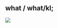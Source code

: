 ## what / what/kl;
![](http://github-profile-summary-cards.vercel.app/api/cards/stats?username=KusakinEgor&theme=github_dark)
